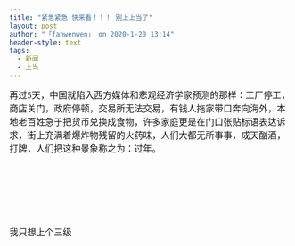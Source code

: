 ```yaml
---
title: "紧急紧急 快来看！！！ 别上上当了"
layout: post
author: "「fanwenwen」 on 2020-1-20 13:14"
header-style: text
tags:
  - 新闻
  - 上当
---
```


<head></head>
<body>
 <font face="微软雅黑"><font style="font-size:16px">再过5天，中国就陷入西方媒体和悲观经济学家预测的那样：工厂停工，商店关门，政府停顿，交易所无法交易，有钱人拖家带口奔向海外，本地老百姓急于把货币兑换成食物，许多家庭更是在门口张贴标语表达诉求，街上充满着爆炸物残留的火药味，人们大都无所事事，成天酗酒，打牌，人们把这种景象称之为：过年。<br> <br> <br> <br> <br> <br> <br> <br> 我只想上个三级</font></font>
 <br>
</body>


